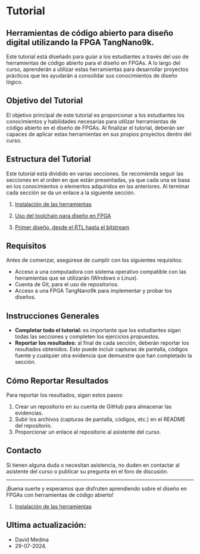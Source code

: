 # Tutorial
## Herramientas de código abierto para diseño digital utilizando la FPGA TangNano9k.

Este tutorial está diseñado para guiar a los estudiantes a través del uso de herramientas de código abierto para el diseño en FPGAs. 
A lo largo del curso, aprenderán a utilizar estas herramientas para desarrollar proyectos prácticos que les ayudarán a consolidar sus conocimientos de diseño lógico.

## Objetivo del Tutorial

El objetivo principal de este tutorial es proporcionar a los estudiantes los conocimientos y habilidades necesarias para utilizar herramientas de código abierto en el diseño de FPGAs. Al finalizar el tutorial, deberán ser capaces de aplicar estas herramientas en sus propios proyectos dentro del curso.

## Estructura del Tutorial

Este tutorial está dividido en varias secciones. Se recomienda seguir las secciones en el orden en que están presentadas, ya que cada una se basa en los conocimientos o elementos adquiridos en las anteriores. Al terminar cada sección se da un enlace a la siguiente sección.

1. [Instalación de las herramientas](https://github.com/DJosueMM/open_source_fpga_environment/wiki/1.-Instalaci%C3%B3n-de-las-herramientas)

2. [Uso del toolchain para diseño en FPGA](https://github.com/DJosueMM/open_source_fpga_environment/wiki/2.-Uso-del-toolchain-para-dise%C3%B1o-en-FPGA)

3. [Primer diseño, desde el RTL hasta el bitstream](https://github.com/DJosueMM/open_source_fpga_environment/wiki/3.-Primer-dise%C3%B1o,-desde-el-RTL-hasta-el-bitstream)

## Requisitos

Antes de comenzar, asegúrese de cumplir con los siguientes requisitos:

- Acceso a una computadora con sistema operativo compatible con las herramientas que se utilizarán (Windows o Linux).
- Cuenta de Git, para el uso de repositorios.
- Acceso a una FPGA TangNano9k para implementar y probar los diseños.

## Instrucciones Generales

- **Completar todo el tutorial:** es importante que los estudiantes sigan todas las secciones y completen los ejercicios propuestos.
- **Reportar los resultados:** al final de cada sección, deberán reportar los resultados obtenidos. Esto puede incluir capturas de pantalla, códigos fuente y cualquier otra evidencia que demuestre que han completado la sección.

## Cómo Reportar Resultados

Para reportar los resultados, sigan estos pasos:

1. Crear un repositorio en su cuenta de GitHub para almacenar las evidencias.
2. Subir los archivos (capturas de pantalla, códigos, etc.) en el README del repositorio.
3. Proporcionar un enlace al repositorio al asistente del curso.


## Contacto

Si tienen alguna duda o necesitan asistencia, no duden en contactar al asistente del curso o publicar su pregunta en el foro de discusión.

---

¡Buena suerte y esperamos que disfruten aprendiendo sobre el diseño en FPGAs con herramientas de código abierto!

1. [Instalación de las herramientas](https://github.com/DJosueMM/open_source_fpga_environment/wiki/1.-Instalaci%C3%B3n-de-las-herramientas)

## Ultima actualización:
- David Medina
- 29-07-2024.